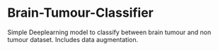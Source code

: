 # Brain-Tumour-Classifier
Simple Deeplearning model to classify between brain tumour and non tumour dataset. Includes data augmentation. 
